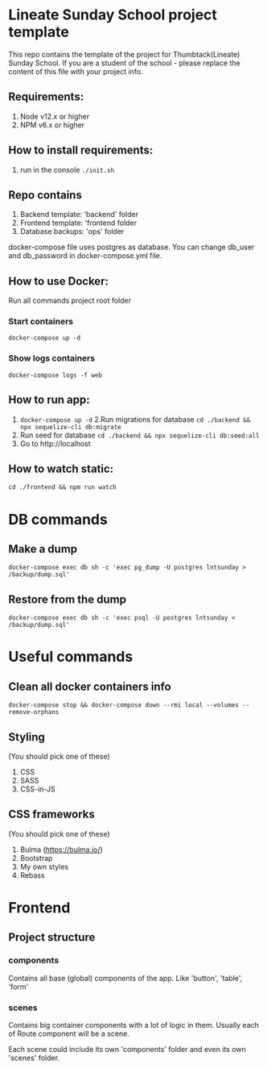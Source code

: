 # Lineate Sunday School project template

This repo contains the template of the project for Thumbtack(Lineate) Sunday School.
If you are a student of the school - please replace the content of this file with your project info.

## Requirements:
1. Node v12.x or higher
2. NPM v6.x or higher

## How to install requirements:
1. run in the console `./init.sh`

## Repo contains
1. Backend template: 'backend' folder
2. Frontend template: 'frontend folder
3. Database backups: 'ops' folder

docker-compose file uses postgres as database.
You can change db_user and db_password in docker-compose.yml file.

## How to use Docker:
Run all commands project root folder

### Start containers
`docker-compose up -d`
### Show logs containers
`docker-compose logs -f web`

## How to run app:
1. `docker-compose up -d`
2.Run migrations for database
`cd ./backend && npx sequelize-cli db:migrate`
3. Run seed for database
`cd ./backend && npx sequelize-cli db:seed:all`
4. Go to http://localhost

## How to watch static:
`cd ./frontend && npm run watch`

# DB commands
## Make a dump
`docker-compose exec db sh -c 'exec pg_dump -U postgres lntsunday > /backup/dump.sql'`

## Restore from the dump
`docker-compose exec db sh -c 'exec psql -U postgres lntsunday < /backup/dump.sql'`

# Useful commands
## Clean all docker containers info
`docker-compose stop && docker-compose down --rmi local --volumes --remove-orphans`

## Styling
(You should pick one of these)
1. CSS
2. SASS
3. CSS-in-JS

## CSS frameworks
(You should pick one of these)
1. Bulma (https://bulma.io/)
2. Bootstrap
3. My own styles
4. Rebass

# Frontend
## Project structure
### components 
Contains all base (global) components of the app. Like 'button', 'table', 'form'
### scenes 
Contains big container components with a lot of logic in them.
Usually each of Route component will be a scene.

Each scene could include its own 'components' folder and even its own 'scenes' folder.
